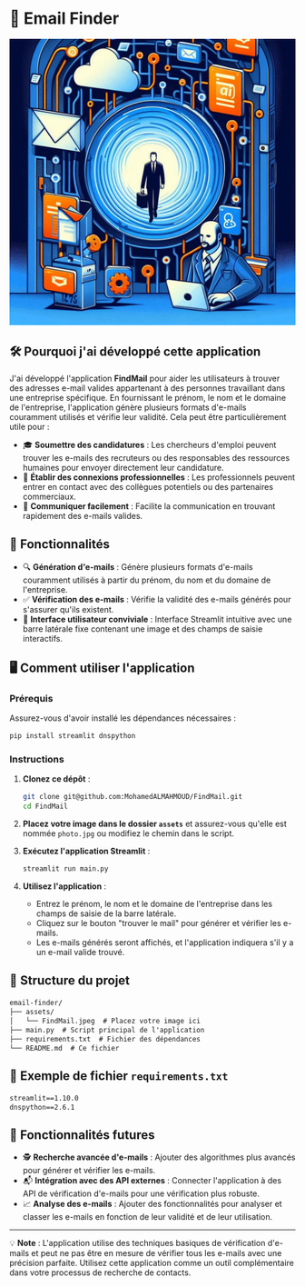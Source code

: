 # 📧 Email Finder
![banner image](assets/FindMail.jpeg)

## 🛠️ Pourquoi j'ai développé cette application
J'ai développé l'application **FindMail** pour aider les utilisateurs à trouver des adresses e-mail valides appartenant à des personnes travaillant dans une entreprise spécifique. En fournissant le prénom, le nom et le domaine de l'entreprise, l'application génère plusieurs formats d'e-mails couramment utilisés et vérifie leur validité. Cela peut être particulièrement utile pour :

- 🎓 **Soumettre des candidatures** : Les chercheurs d'emploi peuvent trouver les e-mails des recruteurs ou des responsables des ressources humaines pour envoyer directement leur candidature.
- 🤝 **Établir des connexions professionnelles** : Les professionnels peuvent entrer en contact avec des collègues potentiels ou des partenaires commerciaux.
- 📩 **Communiquer facilement** : Facilite la communication en trouvant rapidement des e-mails valides.

## 🚀 Fonctionnalités

- 🔍 **Génération d'e-mails** : Génère plusieurs formats d'e-mails couramment utilisés à partir du prénom, du nom et du domaine de l'entreprise.
- ✅ **Vérification des e-mails** : Vérifie la validité des e-mails générés pour s'assurer qu'ils existent.
- 📸 **Interface utilisateur conviviale** : Interface Streamlit intuitive avec une barre latérale fixe contenant une image et des champs de saisie interactifs.

## 🖥️ Comment utiliser l'application

### Prérequis

Assurez-vous d'avoir installé les dépendances nécessaires :

```sh
pip install streamlit dnspython
```

### Instructions

1. **Clonez ce dépôt** :

    ```sh
    git clone git@github.com:MohamedALMAHMOUD/FindMail.git
    cd FindMail
    ```

2. **Placez votre image dans le dossier `assets`** et assurez-vous qu'elle est nommée `photo.jpg` ou modifiez le chemin dans le script.

3. **Exécutez l'application Streamlit** :

    ```sh
    streamlit run main.py
    ```

4. **Utilisez l'application** :

    - Entrez le prénom, le nom et le domaine de l'entreprise dans les champs de saisie de la barre latérale.
    - Cliquez sur le bouton "trouver le mail" pour générer et vérifier les e-mails.
    - Les e-mails générés seront affichés, et l'application indiquera s'il y a un e-mail valide trouvé.

## 📂 Structure du projet

```plaintext
email-finder/
├── assets/
│   └── FindMail.jpeg  # Placez votre image ici
├── main.py  # Script principal de l'application
├── requirements.txt  # Fichier des dépendances
└── README.md  # Ce fichier
```

## 📝 Exemple de fichier `requirements.txt`

```plaintext
streamlit==1.10.0
dnspython==2.6.1
```

## 🌟 Fonctionnalités futures

- 🕵️ **Recherche avancée d'e-mails** : Ajouter des algorithmes plus avancés pour générer et vérifier les e-mails.
- 📬 **Intégration avec des API externes** : Connecter l'application à des API de vérification d'e-mails pour une vérification plus robuste.
- 📈 **Analyse des e-mails** : Ajouter des fonctionnalités pour analyser et classer les e-mails en fonction de leur validité et de leur utilisation.

---

💡 **Note** : L'application utilise des techniques basiques de vérification d'e-mails et peut ne pas être en mesure de vérifier tous les e-mails avec une précision parfaite. Utilisez cette application comme un outil complémentaire dans votre processus de recherche de contacts.
